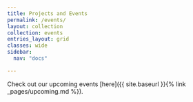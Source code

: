 ```yaml
---
title: Projects and Events
permalink: /events/
layout: collection
collection: events
entries_layout: grid
classes: wide
sidebar:
  nav: "docs"

---
```


Check out our upcoming events [here]({{ site.baseurl }}{% link _pages/upcoming.md %}).
<!-- 
layout: collection
collection: events
entries_layout: grid
classes: wide
sidebar:
  nav: "docs"
{{ site.members | where_exp:"item",
"item.graduation_year < 2014" }} -->


<!-- 

{% capture written_label %}'None'{% endcapture %}

{% for collection in site.collections %}
  {% unless collection.output == false or collection.label == "posts" %}
    {% capture label %}{{ collection.label }}{% endcapture %}
    {% if label != written_label %}
      <h2 id="{{ label | slugify }}" class="archive__subtitle">{{ label }}</h2>
      {% capture written_label %}{{ label }}{% endcapture %}
    {% endif %}
  {% endunless %}
  {% for post in collection.docs %}
    {% unless collection.output == false or collection.label == "posts" %}
      {% include archive-single.html %}
    {% endunless %}
  {% endfor %}
{% endfor %}

 -->




